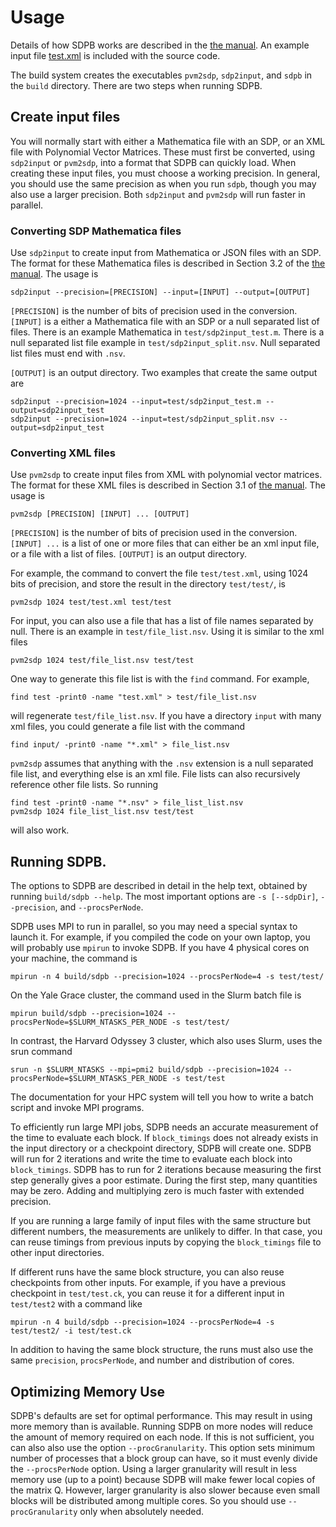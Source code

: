 # Usage

Details of how SDPB works are described in the [the
manual](SDPB-Manual.pdf).  An example input file
[test.xml](../test/test.xml) is included with the source code.

The build system creates the executables `pvm2sdp`, `sdp2input`, and
`sdpb` in the `build` directory.  There are two steps when running
SDPB.

## Create input files

You will normally start with either a Mathematica file with an SDP, or
an XML file with Polynomial Vector Matrices.  These must first be
converted, using `sdp2input` or `pvm2sdp`, into a format that SDPB can
quickly load.  When creating these input files, you must choose a
working precision.  In general, you should use the same precision as
when you run `sdpb`, though you may also use a larger precision.  Both
`sdp2input` and `pvm2sdp` will run faster in parallel.

### Converting SDP Mathematica files

Use `sdp2input` to create input from Mathematica or JSON files with an
SDP.  The format for these Mathematica files is described in Section
3.2 of the [the manual](SDPB-Manual.pdf).  The usage is

    sdp2input --precision=[PRECISION] --input=[INPUT] --output=[OUTPUT]

`[PRECISION]` is the number of bits of precision used in the
conversion.  `[INPUT]` is a either a Mathematica file with an SDP or a
null separated list of files.  There is an example Mathematica in
`test/sdp2input_test.m`.  There is a null separated list file example
in `test/sdp2input_split.nsv`.  Null separated list files must end
with `.nsv`.

`[OUTPUT]` is an output directory.  Two examples that create
the same output are

    sdp2input --precision=1024 --input=test/sdp2input_test.m --output=sdp2input_test
    sdp2input --precision=1024 --input=test/sdp2input_split.nsv --output=sdp2input_test

### Converting XML files

Use `pvm2sdp` to create input files from XML with polynomial vector
matrices.  The format for these XML files is described in Section 3.1
of [the manual](SDPB-Manual.pdf).  The usage is

    pvm2sdp [PRECISION] [INPUT] ... [OUTPUT]

`[PRECISION]` is the number of bits of precision used in the
conversion.  `[INPUT] ...` is a list of one or more files that can
either be an xml input file, or a file with a list of files. `[OUTPUT]`
is an output directory.

For example, the command to convert the file `test/test.xml`, using
1024 bits of precision, and store the result in the directory
`test/test/`, is

    pvm2sdp 1024 test/test.xml test/test

For input, you can also use a file that has a list of file names
separated by null.  There is an example in `test/file_list.nsv`.
Using it is similar to the xml files

    pvm2sdp 1024 test/file_list.nsv test/test

One way to generate this file list is with the `find` command.  For
example,

    find test -print0 -name "test.xml" > test/file_list.nsv
    
will regenerate `test/file_list.nsv`.  If you have a directory `input`
with many xml files, you could generate a file list with the command

    find input/ -print0 -name "*.xml" > file_list.nsv

`pvm2sdp` assumes that anything with the `.nsv` extension is a null
separated file list, and everything else is an xml file.  File lists
can also recursively reference other file lists.  So running

    find test -print0 -name "*.nsv" > file_list_list.nsv
    pvm2sdp 1024 file_list_list.nsv test/test

will also work.

## Running SDPB.

The options to SDPB are described in detail in the help text, obtained
by running `build/sdpb --help`.  The most important options are `-s [--sdpDir]`,
`--precision`, and `--procsPerNode`.

SDPB uses MPI to run in parallel, so you may need a special syntax to
launch it.  For example, if you compiled the code on your own laptop,
you will probably use `mpirun` to invoke SDPB.  If you have 4 physical
cores on your machine, the command is

    mpirun -n 4 build/sdpb --precision=1024 --procsPerNode=4 -s test/test/

On the Yale Grace cluster, the command used in the Slurm batch file is

    mpirun build/sdpb --precision=1024 --procsPerNode=$SLURM_NTASKS_PER_NODE -s test/test/

In contrast, the Harvard Odyssey 3 cluster, which also uses Slurm,
uses the srun command

    srun -n $SLURM_NTASKS --mpi=pmi2 build/sdpb --precision=1024 --procsPerNode=$SLURM_NTASKS_PER_NODE -s test/test

The documentation for your HPC system will tell you how to write a
batch script and invoke MPI programs.

To efficiently run large MPI jobs, SDPB needs an accurate measurement
of the time to evaluate each block.  If `block_timings` does not
already exists in the input directory or a checkpoint directory, SDPB
will create one.  SDPB will run for 2 iterations and write the time to
evaluate each block into `block_timings`.  SDPB has to run for 2
iterations because measuring the first step generally gives a poor
estimate.  During the first step, many quantities may be zero.
Adding and multiplying zero is much faster with extended precision.

If you are running a large family of input files with the same
structure but different numbers, the measurements are unlikely to
differ.  In that case, you can reuse timings from previous inputs by
copying the `block_timings` file to other input directories.

If different runs have the same block structure, you can also reuse
checkpoints from other inputs. For example, if you have a previous
checkpoint in `test/test.ck`, you can reuse it for a different input
in `test/test2` with a command like

    mpirun -n 4 build/sdpb --precision=1024 --procsPerNode=4 -s test/test2/ -i test/test.ck

In addition to having the same block structure, the runs must also use
the same `precision`, `procsPerNode`, and number and distribution of
cores.

## Optimizing Memory Use

SDPB's defaults are set for optimal performance.  This may result in
using more memory than is available.  Running SDPB on more nodes will
reduce the amount of memory required on each node.  If this is not
sufficient, you can also also use the option `--procGranularity`.
This option sets minimum number of processes that a block group can
have, so it must evenly divide the `--procsPerNode` option.  Using a
larger granularity will result in less memory use (up to a point)
because SDPB will make fewer local copies of the matrix Q.  However,
larger granularity is also slower because even small blocks will be
distributed among multiple cores.  So you should use
`--procGranularity` only when absolutely needed.
